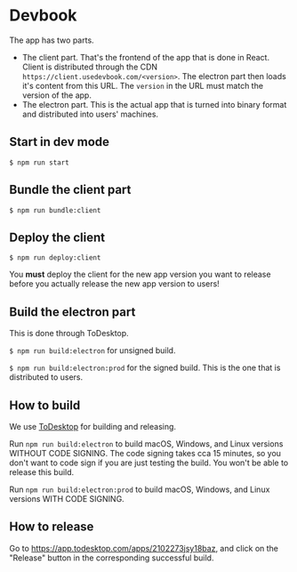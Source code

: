# Devbook
The app has two parts.
- The client part. That's the frontend of the app that is done in React. Client is distributed through the CDN `https://client.usedevbook.com/<version>`. The electron part then loads it's content from this URL. The `version` in the URL must match the version of the app.
- The electron part. This is the actual app that is turned into binary format and distributed into users' machines.

## Start in dev mode
`$ npm run start`

## Bundle the client part
`$ npm run bundle:client`

## Deploy the client
`$ npm run deploy:client`

You **must** deploy the client for the new app version you want to release before you actually release the new app version to users!

## Build the electron part
This is done through ToDesktop.

`$ npm run build:electron` for unsigned build.

`$ npm run build:electron:prod` for the signed build. This is the one that is distributed to users.

## How to build

We use [ToDesktop](https://www.todesktop.com/) for building and releasing.

Run `npm run build:electron` to build macOS, Windows, and Linux versions WITHOUT CODE SIGNING. The code signing takes cca 15 minutes, so you don't want to code sign if you are just testing the build. You won't be able to release this build.

Run `npm run build:electron:prod` to build macOS, Windows, and Linux versions WITH CODE SIGNING.

## How to release

Go to https://app.todesktop.com/apps/2102273jsy18baz, and click on the "Release" button in the corresponding successful build.
